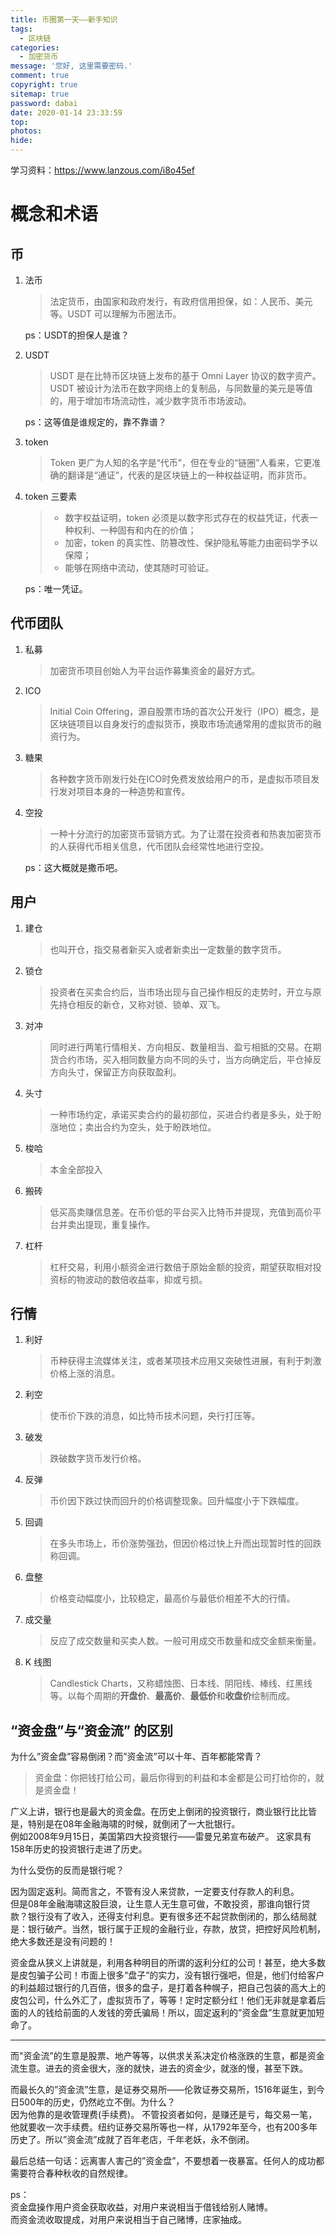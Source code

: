 ```yaml
---
title: 币圈第一天——新手知识
tags:
  - 区块链
categories:
  - 加密货币
message: '您好, 这里需要密码.'
comment: true
copyright: true
sitemap: true
password: dabai
date: 2020-01-14 23:33:59
top:
photos:
hide:
---
```


学习资料：https://www.lanzous.com/i8o45ef

<!--more-->

# 概念和术语

## 币

1. 法币

    > 法定货币，由国家和政府发行，有政府信用担保，如：人民币、美元等。USDT 可以理解为币圈法币。

    ps：USDT的担保人是谁？

2. USDT

    > USDT 是在比特币区块链上发布的基于 Omni Layer 协议的数字资产。USDT 被设计为法币在数字网络上的复制品，与同数量的美元是等值的，用于增加市场流动性，减少数字货币市场波动。

    ps：这等值是谁规定的，靠不靠谱？

3. token

    > Token 更广为人知的名字是“代币”，但在专业的“链圈”人看来，它更准确的翻译是“通证”，代表的是区块链上的一种权益证明，而非货币。

4. token 三要素

    > - 数字权益证明，token 必须是以数字形式存在的权益凭证，代表一种权利、一种固有和内在的价值；
    > - 加密，token 的真实性、防篡改性、保护隐私等能力由密码学予以保障；
    > - 能够在网络中流动，使其随时可验证。

    ps：唯一凭证。

## 代币团队

1. 私募

    > 加密货币项目创始人为平台运作募集资金的最好方式。

2. ICO
   
    > Initial Coin Offering，源自股票市场的首次公开发行（IPO）概念，是区块链项目以自身发行的虚拟货币，换取市场流通常用的虚拟货币的融资行为。
   
3. 糖果

    > 各种数字货币刚发行处在ICO时免费发放给用户的币，是虚拟币项目发行发对项目本身的一种造势和宣传。

4. 空投

    > 一种十分流行的加密货币营销方式。为了让潜在投资者和热衷加密货币的人获得代币相关信息，代币团队会经常性地进行空投。

    ps：这大概就是撒币吧。

## 用户

1. 建仓

    > 也叫开仓，指交易者新买入或者新卖出一定数量的数字货币。

2. 锁仓

    > 投资者在买卖合约后，当市场出现与自己操作相反的走势时，开立与原先持仓相反的新仓，又称对锁、锁单、双飞。
   
3. 对冲
    
    > 同时进行两笔行情相关、方向相反、数量相当、盈亏相抵的交易。在期货合约市场，买入相同数量方向不同的头寸，当方向确定后，平仓掉反方向头寸，保留正方向获取盈利。

4. 头寸

    > 一种市场约定，承诺买卖合约的最初部位，买进合约者是多头，处于盼涨地位；卖出合约为空头，处于盼跌地位。
   
5. 梭哈

    > 本金全部投入

6. 搬砖

    > 低买高卖赚信息差。在币价低的平台买入比特币并提现，充值到高价平台并卖出提现，重复操作。

7. 杠杆
   
    > 杠杆交易，利用小额资金进行数倍于原始金额的投资，期望获取相对投资标的物波动的数倍收益率，抑或亏损。

## 行情
    
1. 利好
   
    > 币种获得主流媒体关注，或者某项技术应用又突破性进展，有利于刺激价格上涨的消息。

2. 利空

    > 使币价下跌的消息，如比特币技术问题，央行打压等。

3. 破发

    > 跌破数字货币发行价格。
    
4. 反弹
   
    > 币价因下跌过快而回升的价格调整现象。回升幅度小于下跌幅度。

5. 回调

    > 在多头市场上，币价涨势强劲，但因价格过快上升而出现暂时性的回跌称回调。

6. 盘整

    > 价格变动幅度小，比较稳定，最高价与最低价相差不大的行情。

7. 成交量

    > 反应了成交数量和买卖人数。一般可用成交币数量和成交金额来衡量。
    
8. K 线图

    > Candlestick Charts，又称蜡烛图、日本线、阴阳线、棒线、红黑线等。以每个周期的**开盘价**、**最高价**、**最低价**和**收盘价**绘制而成。

## “资金盘”与“资金流” 的区别

为什么”资金盘”容易倒闭？而”资金流”可以十年、百年都能常青？

> 资金盘：你把钱打给公司，最后你得到的利益和本金都是公司打给你的，就是资金盘！

广义上讲，银行也是最大的资金盘。在历史上倒闭的投资银行，商业银行比比皆是，特别是在08年金融海啸的时候，就倒闭了一大批银行。  
例如2008年9月15日，美国第四大投资银行——雷曼兄弟宣布破产。
这家具有158年历史的投资银行走进了历史。

为什么受伤的反而是银行呢？

因为固定返利。简而言之，不管有没人来贷款，一定要支付存款人的利息。  
但是08年金融海啸这股巨浪，让生意人无生意可做，不敢投资，那谁向银行贷款？银行没有了收入，还得支付利息。更有很多还不起贷款倒闭的，那么结局就是：银行破产。当然，银行属于正规的金融行业，存款，放贷，把控好风险机制，绝大多数还是没有问题的！

资金盘从狭义上讲就是，利用各种明目的所谓的返利分红的公司！甚至，绝大多数是皮包骗子公司！市面上很多“盘子”的实力，没有银行强吧，但是，他们付给客户的利益超过银行的几百倍，很多的盘子，是打着各种幌子，把自己包装的高大上的皮包公司，什么外汇了，虚拟货币了，等等！定时定额分红！他们无非就是拿着后面的人的钱给前面的人发钱的旁氏骗局！所以，固定返利的”资金盘”生意就更加短命了。

---

而"资金流”的生意是股票、地产等等，以供求关系决定价格涨跌的生意，都是资金流生意。进去的资金很大，涨的就快，进去的资金少，就涨的慢，甚至下跌。

而最长久的”资金流”生意，是证券交易所——伦敦证券交易所，1516年诞生，到今日500年的历史，仍然屹立不倒。为什么？  
因为他靠的是收管理费(手续费)。
不管投资者如何，是赚还是亏，每交易一笔，他就要收一次手续费。纽约证券交易所等也一样，从1792年至今，也有200多年历史了。所以”资金流”成就了百年老店，千年老妖，永不倒闭。

最后总结一句话：远离害人害己的”资金盘”，不要想着一夜暴富。任何人的成功都需要符合春种秋收的自然规律。

ps：  
资金盘操作用户资金获取收益，对用户来说相当于借钱给别人赌博。  
而资金流收取提成，对用户来说相当于自己赌博，庄家抽成。